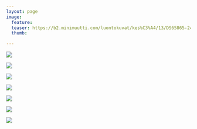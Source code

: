 ```yaml
---
layout: page
image:
  feature:
  teaser: https://b2.minimuutti.com/luontokuvat/kes%C3%A4/13/DS65865-245px.jpg
  thumb:

---
```


![](https://b2.minimuutti.com/luontokuvat/kes%C3%A4/13/DS658551-800px.jpg)

![](https://b2.minimuutti.com/luontokuvat/kes%C3%A4/13/DS658651-800px.jpg)

![](https://b2.minimuutti.com/luontokuvat/kes%C3%A4/13/DS658681-800px.jpg)

![](https://b2.minimuutti.com/luontokuvat/kes%C3%A4/13/DS658751-800px.jpg)

![](https://b2.minimuutti.com/luontokuvat/kes%C3%A4/13/DS65971-800px.jpg)

![](https://b2.minimuutti.com/luontokuvat/kes%C3%A4/13/DS65964-800px.jpg)

![](https://b2.minimuutti.com/luontokuvat/kes%C3%A4/13/DS65966-800px.jpg)
